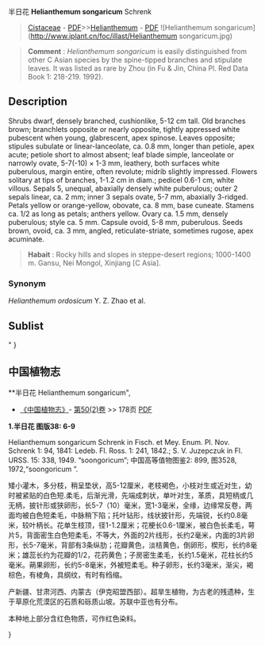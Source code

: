 半日花 **Helianthemum songaricum** Schrenk

> [Cistaceae](http://www.iplant.cn/info/Cistaceae?t=foc) - [PDF](http://www.iplant.cn/foc/pdf/Cistaceae.pdf)>>[Helianthemum](http://www.iplant.cn/info/Helianthemum?t=foc) - [PDF](http://www.iplant.cn/foc/pdf/Helianthemum.pdf)
![Helianthemum songaricum](http://www.iplant.cn/foc/illast/Helianthemum songaricum.jpg)


> **Comment** : 
> *Helianthemum songaricum* is easily distinguished from other C Asian species by the spine-tipped branches and stipulate leaves. It was listed as rare by Zhou (in Fu & Jin, China Pl. Red Data Book 1: 218-219. 1992).

## Description

Shrubs dwarf, densely branched, cushionlike, 5-12 cm tall. Old branches brown; branchlets opposite or nearly opposite, tightly appressed white pubescent when young, glabrescent, apex spinose. Leaves opposite; stipules subulate or linear-lanceolate, ca. 0.8 mm, longer than petiole, apex acute; petiole short to almost absent; leaf blade simple, lanceolate or narrowly ovate, 5-7(-10) × 1-3 mm, leathery, both surfaces white puberulous, margin entire, often revolute; midrib slightly impressed. Flowers solitary at tips of branches, 1-1.2 cm in diam.; pedicel 0.6-1 cm, white villous. Sepals 5, unequal, abaxially densely white puberulous; outer 2 sepals linear, ca. 2 mm; inner 3 sepals ovate, 5-7 mm, abaxially 3-ridged. Petals yellow or orange-yellow, obovate, ca. 8 mm, base cuneate. Stamens ca. 1/2 as long as petals; anthers yellow. Ovary ca. 1.5 mm, densely puberulous; style ca. 5 mm. Capsule ovoid, 5-8 mm, puberulous. Seeds brown, ovoid, ca. 3 mm, angled, reticulate-striate, sometimes rugose, apex acuminate.


> **Habait** : 
> Rocky hills and slopes in steppe-desert regions; 1000-1400 m. Gansu, Nei Mongol, Xinjiang [C Asia].

### Synonym
*Helianthemum ordosicum* Y. Z. Zhao et al.


## Sublist
"
}
## 中国植物志



**半日花 Helianthemum songaricum",



* [《中国植物志》](http://www.iplant.cn/frps)- [第50(2)卷](http://www.iplant.cn/frps/vol/50(2)) >> 178页 [PDF](http://www.iplant.cn/frps/pdf/50(2)/178.PDF)


**1.半日花 图版38: 6-9**

Helianthemum songaricum Schrenk in Fisch. et Mey. Enum. Pl. Nov. Schrenk 1: 94, 1841: Ledeb. Fl. Ross. 1: 241, 1842.; S. V. Juzepczuk in Fl. URSS. 15: 338, 1949. “soongoricum”; 中国高等值物图鉴2: 899, 图3528, 1972,“soongoricum ”.

矮小灌木，多分枝，稍呈垫状，高5-12厘米，老枝褐色，小枝对生或近对生，幼时被紧贴的白色短.柔毛，后渐光滑，先端成刺状，单叶对生，革质，具短柄或几无柄，披针形或狭卵形，长5-7（10）毫米，宽1-3毫米，全缘，边缘常反卷，两面均被白色短柔毛，中脉稍下陷；托叶钻形，线状披针形，先端锐，长约0.8毫米，较叶柄长。花单生枝顶，径1-1.2厘米；花梗长0.6-1厘米，被白色长柔毛，萼片5，背面密生白色短柔毛，不等大，外面的2片线形，长约2毫米，内面的3片卵形，长5-7毫米，背部有3条纵肋；花瓣黄色，淡桔黄色，倒卵形，楔形，长约8毫米；雄蕊长约为花瓣的1/2，花药黄色；子房密生柔毛，长约1.5毫米，花柱长约5毫米。蒴果卵形，长约5-8毫米，外被短柔毛。种子卵形，长约3毫米，渐尖，褐棕色，有棱角，具纲纹，有时有绉缩。

产新疆、甘肃河西、内蒙古（伊克昭盟西部）。超旱生植物，为古老的残遗种，生于草原化荒漠区的石质和砾质山坡。苏联中亚也有分布。

本种地上部分含红色物质，可作红色染料。



}